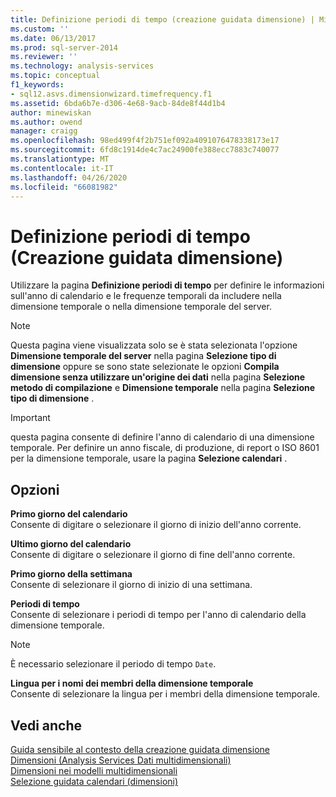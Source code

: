 ```yaml
---
title: Definizione periodi di tempo (creazione guidata dimensione) | Microsoft Docs
ms.custom: ''
ms.date: 06/13/2017
ms.prod: sql-server-2014
ms.reviewer: ''
ms.technology: analysis-services
ms.topic: conceptual
f1_keywords:
- sql12.asvs.dimensionwizard.timefrequency.f1
ms.assetid: 6bda6b7e-d306-4e68-9acb-84de8f44d1b4
author: minewiskan
ms.author: owend
manager: craigg
ms.openlocfilehash: 98ed499f4f2b751ef092a4091076478338173e17
ms.sourcegitcommit: 6fd8c1914de4c7ac24900fe388ecc7883c740077
ms.translationtype: MT
ms.contentlocale: it-IT
ms.lasthandoff: 04/26/2020
ms.locfileid: "66081982"
---
```

# <a name="define-time-periods-dimension-wizard"></a>Definizione periodi di tempo (Creazione guidata dimensione)
  Utilizzare la pagina **Definizione periodi di tempo** per definire le informazioni sull'anno di calendario e le frequenze temporali da includere nella dimensione temporale o nella dimensione temporale del server.  
  
> [!NOTE]  
>   Questa pagina viene visualizzata solo se è stata selezionata l'opzione **Dimensione temporale del server** nella pagina **Selezione tipo di dimensione** oppure se sono state selezionate le opzioni **Compila dimensione senza utilizzare un'origine dei dati** nella pagina **Selezione metodo di compilazione** e **Dimensione temporale** nella pagina **Selezione tipo di dimensione** .  
  
> [!IMPORTANT]  
>  questa pagina consente di definire l'anno di calendario di una dimensione temporale. Per definire un anno fiscale, di produzione, di report o ISO 8601 per la dimensione temporale, usare la pagina **Selezione calendari** .  
  
## <a name="options"></a>Opzioni  
 **Primo giorno del calendario**  
 Consente di digitare o selezionare il giorno di inizio dell'anno corrente.  
  
 **Ultimo giorno del calendario**  
 Consente di digitare o selezionare il giorno di fine dell'anno corrente.  
  
 **Primo giorno della settimana**  
 Consente di selezionare il giorno di inizio di una settimana.  
  
 **Periodi di tempo**  
 Consente di selezionare i periodi di tempo per l'anno di calendario della dimensione temporale.  
  
> [!NOTE]  
>  È necessario selezionare il periodo di tempo `Date`.  
  
 **Lingua per i nomi dei membri della dimensione temporale**  
 Consente di selezionare la lingua per i membri della dimensione temporale.  
  
## <a name="see-also"></a>Vedi anche  
 [Guida sensibile al contesto della creazione guidata dimensione](dimension-wizard-f1-help.md)   
 [Dimensioni &#40;Analysis Services Dati multidimensionali&#41;](multidimensional-models-olap-logical-dimension-objects/dimensions-analysis-services-multidimensional-data.md)   
 [Dimensioni nei modelli multidimensionali](multidimensional-models/dimensions-in-multidimensional-models.md)   
 [Selezione guidata calendari &#40;dimensioni&#41;](select-calendars-dimension-wizard.md)  
  
  
